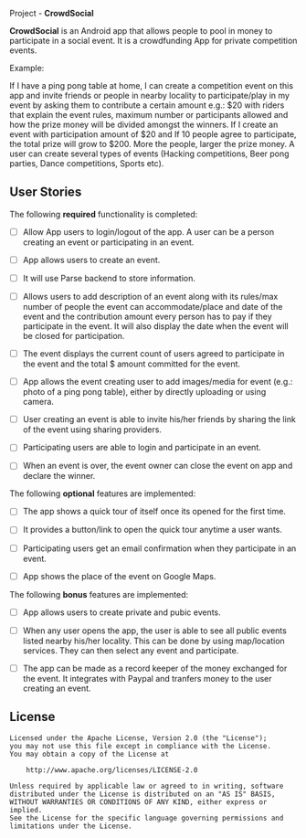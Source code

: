  Project - **CrowdSocial**

**CrowdSocial** is an Android app that allows people to pool in money to participate in a social event. It is a crowdfunding App for private competition events.

Example:

If I have a ping pong table at home, I can create a competition event on this app and invite friends or people in nearby locality to participate/play in my event by asking them to contribute a certain amount e.g.: $20 with riders that explain the event rules, maximum number or participants allowed and how the prize money will be divided amongst the winners. If I create an event with participation amount of $20 and If 10 people agree to participate, the total prize will grow to $200. More the people, larger the prize money. A user can create several types of events (Hacking competitions, Beer pong parties, Dance competitions, Sports etc).

## User Stories

The following **required** functionality is completed:

* [ ] Allow App users to login/logout of the app. A user can be a person creating an event or participating in an event.
* [ ] App allows users to create an event.
* [ ] It will use Parse backend to store information.
* [ ] Allows users to add description of an event along with its rules/max number of people the event can accommodate/place and date of the event and the contribution amount every person has to pay if they participate in the event. It will also display the date when the event will be closed for participation.
* [ ] The event displays the current count of users agreed to participate in the event and the total $ amount committed for the event.
* [ ] App allows the event creating user to add images/media for event (e.g.: photo of a ping pong table), either by directly uploading or using camera.
* [ ] User creating an event is able to invite his/her friends by sharing the link of the event using sharing providers.
* [ ] Participating users are able to login and participate in an event.
* [ ] When an event is over, the event owner can close the event on app and declare the winner.


The following **optional** features are implemented:

* [ ] The app shows a quick tour of itself once its opened for the first time.
* [ ] It provides a button/link to open the quick tour anytime a user wants.
* [ ] Participating users get an email confirmation when they participate in an event.
* [ ] App shows the place of the event on Google Maps.


The following **bonus** features are implemented:

* [ ] App allows users to create private and pubic events.
* [ ] When any user opens the app, the user is able to see all public events listed nearby his/her locality. This can be done by using map/location services. They can then select any event and participate.
* [ ] The app can be made as a record keeper of the money exchanged for the event. It integrates with Paypal and tranfers money to the user creating an event.


## License

    Licensed under the Apache License, Version 2.0 (the "License");
    you may not use this file except in compliance with the License.
    You may obtain a copy of the License at

        http://www.apache.org/licenses/LICENSE-2.0

    Unless required by applicable law or agreed to in writing, software
    distributed under the License is distributed on an "AS IS" BASIS,
    WITHOUT WARRANTIES OR CONDITIONS OF ANY KIND, either express or implied.
    See the License for the specific language governing permissions and
    limitations under the License.
